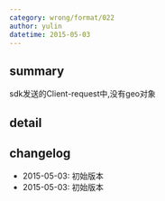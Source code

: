 ```yaml
---
category: wrong/format/022
author: yulin
datetime: 2015-05-03
---
```


## summary

sdk发送的Client-request中,没有geo对象

## detail


## changelog

- 2015-05-03: 初始版本
- 2015-05-03: 初始版本
